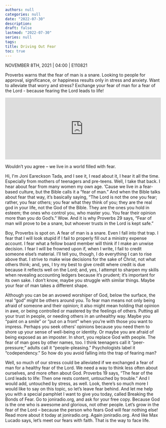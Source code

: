 ```yaml
---
authors: null
categories: null
date: "2022-07-30"
description: 
draft: false
lastmod: "2022-07-30"
series: null
tags: 
title: Driving Out Fear
toc: true
---
```

NOVEMBER 8TH, 2021 | 04:00 | E110821

Proverbs warns that the fear of man is a snare. Looking to people for approval, significance, or happiness results only in stress and anxiety. Want to alleviate that worry and stress? Exchange your fear of man for a fear of the Lord - because fearing the Lord leads to life! 
<!--more-->
<iframe height="200px" width="100%" frameborder="no" scrolling="no" seamless src="https://player.simplecast.com/edf9e73b-6205-447c-9555-9d622e830e11?dark=false"></iframe>

Wouldn’t you agree – we live in a world filled with fear.

Hi, I'm Joni Eareckson Tada, and I see it, I read about it, I hear it all the time. Especially from mothers of teenagers and pre-teens. Well, I take that back. I hear about fear from many women my own age. ’Cause we live in a fear-based culture, but the Bible calls it a “fear of man.” And when the Bible talks about fear that way, it’s basically saying, “The Lord is not the one you fear; rather, you fear others; you fear what they think of you; they are the real god in your life, not the God of the Bible. They are the ones you hold in esteem; the ones who control you, who master you. You fear their opinion more than you do God’s.” Wow. And it is why Proverbs 29 says, “Fear of man will prove to be a snare, but whoever trusts in the Lord is kept safe.” 

Boy, Proverbs is spot on. A fear of man is a snare. Even I fall into that trap. I fear that I will look stupid if I fail to properly fill out a ministry expense account. I fear what a fellow board member will think if I make an unwise decision. I fear I will be frowned upon if, when I write, I fail to credit someone else’s material. I’ll tell you, though, I do everything I can to rise above that. I strive to make wise decisions for the sake of Christ, not what others think; and, yes, I try my best to give credit where credit is due because it reflects well on the Lord; and, yes, I attempt to sharpen my skills when revealing accounting ledgers because it’s prudent; it’s important for its own sake. I don’t know, maybe you struggle with similar things. Maybe your fear of man takes a different shape. 

Although you can be an avowed worshiper of God, below the surface, the real “god” might be others around you. To fear man means not only being afraid of someone and their opinion; it also might mean holding that opinion in awe, or being controlled or mastered by the feelings of others. Putting all your trust in people, or needing others in an unhealthy way. Maybe you “paint on a smile” or “put on a front” when you’re with those you want to impress. Perhaps you seek others’ opinions because you need them to shore up your sense of well-being or identity. Or maybe you are afraid of being exposed as an imposter. In short, you replace God with people. The fear of man goes by other names, too. I think teenagers call it “peer-pressure;” adults call it “people-pleasing.” Psychologists label it “codependency.” So how do you avoid falling into the trap of fearing man?

Well, so much of our stress could be alleviated if we exchanged a fear of man for a healthy fear of the Lord. We need a way to think less often about ourselves, and more often about God. Proverbs 19 says, “The fear of the Lord leads to life: Then one rests content, untouched by trouble.” And I would add, untouched by stress, as well. Look, there’s so much more I would like to say on this topic, so let’s leave fear behind. And let me help you with a special pamphlet I want to give you today, called Breaking the Bonds of Fear. Go to joniradio.org, and ask for your free copy. Because God is the one who is awesome and glorious, not other people. Let’s grow in the fear of the Lord – because the person who fears God will fear nothing else! Read more about it today at joniradio.org. Again joniradio.org. And like Max Lucado says, let’s meet our fears with faith. That is the way to face life. 
